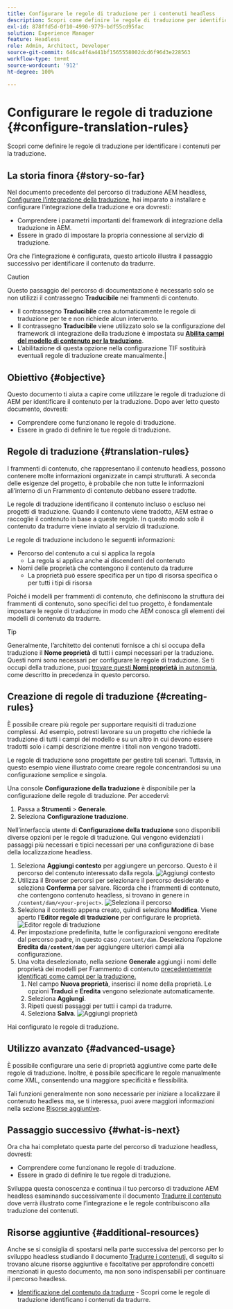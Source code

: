 ```yaml
---
title: Configurare le regole di traduzione per i contenuti headless
description: Scopri come definire le regole di traduzione per identificare i contenuti per la traduzione.
exl-id: 878ffd5d-0f10-4990-9779-bdf55cd95fac
solution: Experience Manager
feature: Headless
role: Admin, Architect, Developer
source-git-commit: 646ca4f4a441bf1565558002dcd6f96d3e228563
workflow-type: tm+mt
source-wordcount: '912'
ht-degree: 100%

---
```


# Configurare le regole di traduzione {#configure-translation-rules}

Scopri come definire le regole di traduzione per identificare i contenuti per la traduzione.

## La storia finora {#story-so-far}

Nel documento precedente del percorso di traduzione AEM headless, [Configurare l’integrazione della traduzione](configure-connector.md), hai imparato a installare e configurare l’integrazione della traduzione e ora dovresti:

* Comprendere i parametri importanti del framework di integrazione della traduzione in AEM.
* Essere in grado di impostare la propria connessione al servizio di traduzione.

Ora che l’integrazione è configurata, questo articolo illustra il passaggio successivo per identificare il contenuto da tradurre.

>[!CAUTION]
>
>Questo passaggio del percorso di documentazione è necessario solo se non utilizzi il contrassegno **Traducibile** nei frammenti di contenuto.
>
>* Il contrassegno **Traducibile** crea automaticamente le regole di traduzione per te e non richiede alcun intervento.
>* Il contrassegno **Traducibile** viene utilizzato solo se la configurazione del framework di integrazione della traduzione è impostata su **[Abilita campi del modello di contenuto per la traduzione](/help/sites-cloud/administering/translation/integration-framework.md)**.
>* L’abilitazione di questa opzione nella configurazione TIF sostituirà eventuali regole di traduzione create manualmente.|

## Obiettivo {#objective}

Questo documento ti aiuta a capire come utilizzare le regole di traduzione di AEM per identificare il contenuto per la traduzione. Dopo aver letto questo documento, dovresti:

* Comprendere come funzionano le regole di traduzione.
* Essere in grado di definire le tue regole di traduzione.

## Regole di traduzione {#translation-rules}

I frammenti di contenuto, che rappresentano il contenuto headless, possono contenere molte informazioni organizzate in campi strutturati. A seconda delle esigenze del progetto, è probabile che non tutte le informazioni all’interno di un Frammento di contenuto debbano essere tradotte.

Le regole di traduzione identificano il contenuto incluso o escluso nei progetti di traduzione. Quando il contenuto viene tradotto, AEM estrae o raccoglie il contenuto in base a queste regole. In questo modo solo il contenuto da tradurre viene inviato al servizio di traduzione.

Le regole di traduzione includono le seguenti informazioni:

* Percorso del contenuto a cui si applica la regola
   * La regola si applica anche ai discendenti del contenuto
* Nomi delle proprietà che contengono il contenuto da tradurre
   * La proprietà può essere specifica per un tipo di risorsa specifica o per tutti i tipi di risorsa

Poiché i modelli per frammenti di contenuto, che definiscono la struttura dei frammenti di contenuto, sono specifici del tuo progetto, è fondamentale impostare le regole di traduzione in modo che AEM conosca gli elementi dei modelli di contenuto da tradurre.

>[!TIP]
>
>Generalmente, l’architetto dei contenuti fornisce a chi si occupa della traduzione il **Nome proprietà** di tutti i campi necessari per la traduzione. Questi nomi sono necessari per configurare le regole di traduzione. Se ti occupi della traduzione, puoi [trovare questi **Nomi proprietà** in autonomia](getting-started.md#content-modlels), come descritto in precedenza in questo percorso.

## Creazione di regole di traduzione {#creating-rules}

È possibile creare più regole per supportare requisiti di traduzione complessi. Ad esempio, potresti lavorare su un progetto che richiede la traduzione di tutti i campi del modello e su un altro in cui devono essere tradotti solo i campi descrizione mentre i titoli non vengono tradotti.

Le regole di traduzione sono progettate per gestire tali scenari. Tuttavia, in questo esempio viene illustrato come creare regole concentrandosi su una configurazione semplice e singola.

Una console **Configurazione della traduzione** è disponibile per la configurazione delle regole di traduzione. Per accedervi:

1. Passa a **Strumenti** > **Generale**.
1. Seleziona **Configurazione traduzione**.

Nell’interfaccia utente di **Configurazione della traduzione** sono disponibili diverse opzioni per le regole di traduzione. Qui vengono evidenziati i passaggi più necessari e tipici necessari per una configurazione di base della localizzazione headless.

1. Seleziona **Aggiungi contesto** per aggiungere un percorso. Questo è il percorso del contenuto interessato dalla regola.
   ![Aggiungi contesto](assets/add-translation-context.png)
1. Utilizza il Browser percorsi per selezionare il percorso desiderato e seleziona **Conferma** per salvare. Ricorda che i frammenti di contenuto, che contengono contenuto headless, si trovano in genere in `/content/dam/<your-project>`.
   ![Seleziona il percorso](assets/select-context.png)
1. Seleziona il contesto appena creato, quindi seleziona **Modifica**. Viene aperto l’**Editor regole di traduzione** per configurare le proprietà.
   ![Editor regole di traduzione](assets/translation-rules-editor.png)
1. Per impostazione predefinita, tutte le configurazioni vengono ereditate dal percorso padre, in questo caso `/content/dam`. Deseleziona l’opzione **Eredita da`/content/dam`** per aggiungere ulteriori campi alla configurazione.
1. Una volta deselezionato, nella sezione **Generale** aggiungi i nomi delle proprietà dei modelli per Frammento di contenuto [precedentemente identificati come campi per la traduzione.](getting-started.md#content-models)
   1. Nel campo **Nuova proprietà**, inserisci il nome della proprietà. Le opzioni **Traduci** e **Eredita** vengono selezionate automaticamente.
   1. Seleziona **Aggiungi**.
   1. Ripeti questi passaggi per tutti i campi da tradurre.
   1. Seleziona **Salva**.
      ![Aggiungi proprietà](assets/add-property.png)

Hai configurato le regole di traduzione.

## Utilizzo avanzato {#advanced-usage}

È possibile configurare una serie di proprietà aggiuntive come parte delle regole di traduzione. Inoltre, è possibile specificare le regole manualmente come XML, consentendo una maggiore specificità e flessibilità.

Tali funzioni generalmente non sono necessarie per iniziare a localizzare il contenuto headless ma, se ti interessa, puoi avere maggiori informazioni nella sezione [Risorse aggiuntive](#additional-resources).

## Passaggio successivo {#what-is-next}

Ora cha hai completato questa parte del percorso di traduzione headless, dovresti:

* Comprendere come funzionano le regole di traduzione.
* Essere in grado di definire le tue regole di traduzione.

Sviluppa questa conoscenza e continua il tuo percorso di traduzione AEM headless esaminando successivamente il documento [Tradurre il contenuto](translate-content.md) dove verrà illustrato come l’integrazione e le regole contribuiscono alla traduzione dei contenuti.

## Risorse aggiuntive {#additional-resources}

Anche se si consiglia di spostarsi nella parte successiva del percorso per lo sviluppo headless studiando il documento [Tradurre i contenuti,](translate-content.md) di seguito si trovano alcune risorse aggiuntive e facoltative per approfondire concetti menzionati in questo documento, ma non sono indispensabili per continuare il percorso headless.

* [Identificazione del contenuto da tradurre](/help/sites-cloud/administering/translation/rules.md) - Scopri come le regole di traduzione identificano i contenuti da tradurre.
